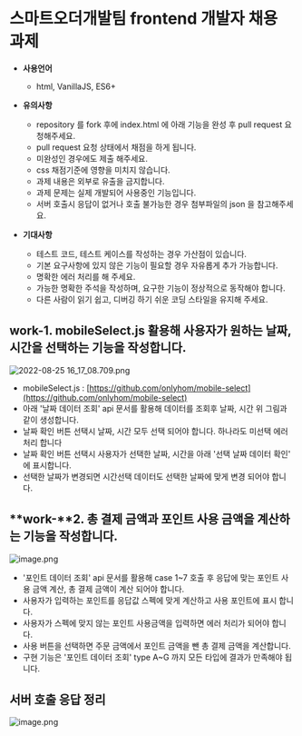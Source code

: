 # 스마트오더개발팀 frontend 개발자 채용 과제

* **사용언어**
    * html, VanillaJS, ES6+

* **유의사항**
    * repository 를 fork 후에 index.html 에 아래 기능을 완성 후 pull request 요청해주세요. 
    * pull request 요청 상태에서 채점을 하게 됩니다.
    * 미완성인 경우에도 제출 해주세요.
    * css 채점기준에 영향을 미치지 않습니다.
    * 과제 내용은 외부로 유출을 금지합니다.
    * 과제 문제는 실제 개발되어 사용중인 기능입니다.
    * 서버 호출시 응답이 없거나 호출 불가능한 경우 첨부파일의 json 을 참고해주세요.

* **기대사항**
    * 테스트 코드, 테스트 케이스를 작성하는 경우 가산점이 있습니다.
    * 기본 요구사항에 있지 않은 기능이 필요할 경우 자유롭게 추가 가능합니다.
    * 명확한 에러 처리를 해 주세요.
    * 가능한 명확한 주석을 작성하며, 요구한 기능이 정상적으로 동작해야 합니다.
    * 다른 사람이 읽기 쉽고, 디버깅 하기 쉬운 코딩 스타일을 유지해 주세요.

## **work-1. mobileSelect.js 활용해 사용자가 원하는 날짜, 시간을 선택하는 기능을 작성합니다.**

![2022-08-25 16_17_08.709.png](https://api-storage.cloud.toast.com/v1/AUTH_78cecc1b106c4d74803ffcd6d6096af0/paycoorder_contents/t_review/homework-1.png)

* mobileSelect.js : [https://github.com/onlyhom/mobile-select](https://github.com/onlyhom/mobile-select)
* 아래 '날짜 데이터 조회' api 문서를 활용해 데이터를 조회후 날짜, 시간 위 그림과 같이 생성합니다.
* 날짜 확인 버튼 선택시 날짜, 시간 모두 선택 되어야 합니다. 하나라도 미선택 에러처리 합니다
* 날짜 확인 버튼 선택시 사용자가 선택한 날짜, 시간을 아래 '선택 날짜 데이터 확인' 에 표시합니다.
* 선택한 날짜가 변경되면 시간선택 데이터도 선택한 날짜에 맞게 변경 되어야 합니다.

## **work-**2\. 총 결제 금액과 포인트 사용 금액을 계산하는 기능을 작성합니다\.

![image.png](https://api-storage.cloud.toast.com/v1/AUTH_78cecc1b106c4d74803ffcd6d6096af0/paycoorder_contents/t_review/homework-2.png)

* '포인트 데이터 조회' api 문서를 활용해 case 1\~7 호출 후 응답에 맞는 포인트 사용 금액 계산, 총 결제 금액이 계산 되어야 합니다.
* 사용자가 입력하는 포인트를 응답값 스펙에 맞게 계산하고 사용 포인트에 표시 합니다.
* 사용자가 스펙에 맞지 않는 포인트 사용금액을 입력하면 에러 처리가 되어야 합니다.
* 사용 버튼을 선택하면 주문 금액에서 포인트 금액을 뺀 총 결제 금액을 계산합니다.
* 구현 기능은 '포인트 데이터 조회' type A\~G 까지 모든 타입에 결과가 만족해야 됩니다.

## 서버 호출 응답 정리

![image.png](https://api-storage.cloud.toast.com/v1/AUTH_78cecc1b106c4d74803ffcd6d6096af0/paycoorder_contents/t_review/homework-3.png)